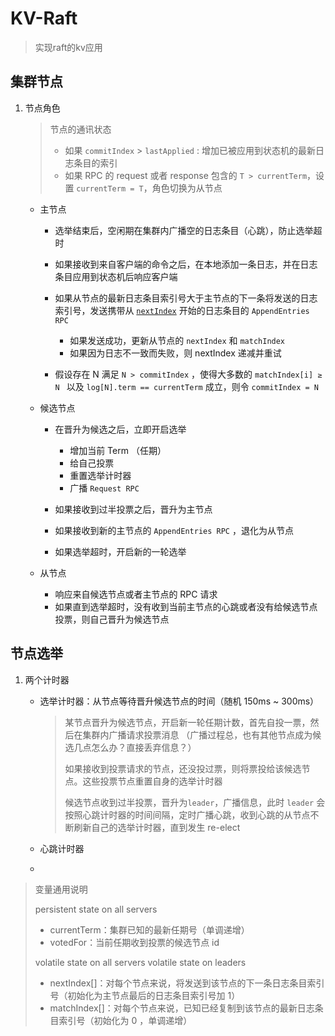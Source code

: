 # KV-Raft

> 实现raft的kv应用

## 集群节点

1. 节点角色

   > 节点的通讯状态
   >
   > - 如果 `commitIndex` > `lastApplied` : 增加已被应用到状态机的最新日志条目的索引
   > - 如果 RPC 的 request 或者 response 包含的 `T > currentTerm`，设置 `currentTerm = T`，角色切换为从节点

    - 主节点

        - 选举结束后，空闲期在集群内广播空的日志条目（心跳），防止选举超时
        - 如果接收到来自客户端的命令之后，在本地添加一条日志，并在日志条目应用到状态机后响应客户端
        - 如果从节点的最新日志条目索引号大于主节点的下一条将发送的日志索引号，发送携带从 [`nextIndex`](#nextIndex)
          开始的日志条目的 `AppendEntries RPC`

            - 如果发送成功，更新从节点的 `nextIndex` 和 `matchIndex`
            - 如果因为日志不一致而失败，则 nextIndex 递减并重试
        - 假设存在 N 满足 `N > commitIndex` ，使得大多数的 `matchIndex[i] ≥ N ` 以及 `log[N].term == currentTerm`
          成立，则令 `commitIndex = N`

    - 候选节点

        - 在晋升为候选之后，立即开启选举

            - 增加当前 Term （任期）
            - 给自己投票
            - 重置选举计时器
            - 广播 `Request RPC`

        - 如果接收到过半投票之后，晋升为主节点
        - 如果接收到新的主节点的 `AppendEntries RPC` ，退化为从节点
        - 如果选举超时，开启新的一轮选举

    - 从节点

        - 响应来自候选节点或者主节点的 RPC 请求
        - 如果直到选举超时，没有收到当前主节点的心跳或者没有给候选节点投票，则自己晋升为候选节点

## 节点选举

1. 两个计时器
    
    - 选举计时器：从节点等待晋升候选节点的时间（随机 150ms ~ 300ms）
    
        > 某节点晋升为候选节点，开启新一轮任期计数，首先自投一票，然后在集群内广播请求投票消息 （广播过程总，也有其他节点成为候选几点怎么办？直接丢弃信息？）
        >
        > 如果接收到投票请求的节点，还没投过票，则将票投给该候选节点。这些投票节点重置自身的选举计时器
        >
        > 候选节点收到过半投票，晋升为`leader`，广播信息，此时 `leader` 会按照心跳计时器的时间间隔，定时广播心跳，收到心跳的从节点不断刷新自己的选举计时器，直到发生 re-elect
    - 心跳计时器
    - 

> 变量通用说明
>
> persistent state on all servers
>
> - <span id = "currentTerm">currentTerm</span>：集群已知的最新任期号（单调递增）
> - <span id = "votedFor">votedFor</span>：当前任期收到投票的候选节点 id
>
> volatile state on all servers
> volatile state on leaders
> - <span id = "nextIndex">nextIndex[]</span>：对每个节点来说，将发送到该节点的下一条日志条目索引号（初始化为主节点最后的日志条目索引号加
    1）
> - <span id = "matchIndex">matchIndex[]</span>：对每个节点来说，已知已经复制到该节点的最新日志条目索引号（初始化为 0
    ，单调递增）
      
    